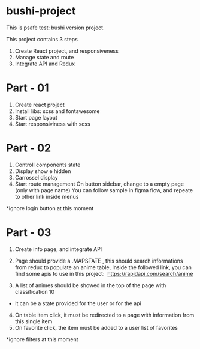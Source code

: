 # bushi-project
This is psafe test: bushi version project.


This project contains 3 steps

1. Create React project, and responsiveness
2. Manage state and route
3. Integrate API and Redux


# Part - 01

 1. Create react project
 2. Install libs: scss and fontawesome
 3. Start page layout
 4. Start responsiviness with scss

# Part - 02

 1. Controll components state
 2. Display show e hidden
 3. Carrossel display
 4. Start route management 
    On button sidebar, change to a empty page (only with page name)
    You can follow sample in figma flow, and repeate to other link inside menus  

*ignore login button at this moment


# Part - 03

1. Create info page, and integrate API
2. Page should provide a .MAPSTATE , this should search informations from redux to populate an anime table, Inside the followed link, you can find some apis to use in this project:   https://rapidapi.com/search/anime

3. A list of animes should be showed in the top of the page with classification 10
 * it can be a state provided  for the user or for the api
4. On table item click, it must be redirected to a page with information from this single item
5. On favorite click, the item must be added to a user list of favorites


*ignore filters at this moment

